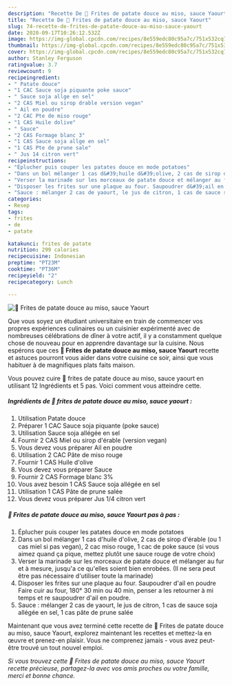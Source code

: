 ```yaml
---
description: "Recette De 🌺 Frites de patate douce au miso, sauce Yaourt"
title: "Recette De 🌺 Frites de patate douce au miso, sauce Yaourt"
slug: 74-recette-de-frites-de-patate-douce-au-miso-sauce-yaourt
date: 2020-09-17T10:26:12.532Z
image: https://img-global.cpcdn.com/recipes/8e559edc80c95a7c/751x532cq70/🌺-frites-de-patate-douce-au-miso-sauce-yaourt-photo-principale-de-la-recette.jpg
thumbnail: https://img-global.cpcdn.com/recipes/8e559edc80c95a7c/751x532cq70/🌺-frites-de-patate-douce-au-miso-sauce-yaourt-photo-principale-de-la-recette.jpg
cover: https://img-global.cpcdn.com/recipes/8e559edc80c95a7c/751x532cq70/🌺-frites-de-patate-douce-au-miso-sauce-yaourt-photo-principale-de-la-recette.jpg
author: Stanley Ferguson
ratingvalue: 3.7
reviewcount: 9
recipeingredient:
- " Patate douce"
- "1 CAC Sauce soja piquante poke sauce"
- " Sauce soja allge en sel"
- "2 CAS Miel ou sirop drable version vegan"
- " Ail en poudre"
- "2 CAC Pte de miso rouge"
- "1 CAS Huile dolive"
- " Sauce"
- "2 CAS Formage blanc 3"
- "1 CAS Sauce soja allge en sel"
- "1 CAS Pte de prune sale"
- " Jus 14 citron vert"
recipeinstructions:
- "Éplucher puis couper les patates douce en mode potatoes"
- "Dans un bol mélanger 1 cas d&#39;huile d&#39;olive, 2 cas de sirop d&#39;érable (ou 1 cas miel si pas vegan), 2 cac miso rouge, 1 cac de poke sauce (si vous aimez quand ça pique, mettez plutôt une sauce rouge de votre choix)"
- "Verser la marinade sur les morceaux de patate douce et mélanger au fur et à mesure, jusqu&#39;a ce qu&#39;elles soient bien enrobées. (Il ne sera peut être pas nécessaire d&#39;utiliser toute la marinade)"
- "Disposer les frites sur une plaque au four. Saupoudrer d&#39;ail en poudre Faire cuir au four, 180° 30 min ou 40 min, penser a les retourner à mi temps et re saupoudrer d&#39;ail en poudre."
- "Sauce : mélanger 2 cas de yaourt, le jus de citron, 1 cas de sauce soja allégée en sel, 1 cas pâte de prune salée"
categories:
- Resep
tags:
- frites
- de
- patate

katakunci: frites de patate 
nutrition: 299 calories
recipecuisine: Indonesian
preptime: "PT23M"
cooktime: "PT36M"
recipeyield: "2"
recipecategory: Lunch

---
```



![🌺 Frites de patate douce au miso, sauce Yaourt](https://img-global.cpcdn.com/recipes/8e559edc80c95a7c/751x532cq70/🌺-frites-de-patate-douce-au-miso-sauce-yaourt-photo-principale-de-la-recette.jpg)

Que vous soyez un étudiant universitaire en train de commencer vos propres expériences culinaires ou un cuisinier expérimenté avec de nombreuses célébrations de dîner à votre actif, il y a constamment quelque chose de nouveau pour en apprendre davantage sur la cuisine. Nous espérons que ces <strong> 🌺 Frites de patate douce au miso, sauce Yaourt </strong> recette et astuces pourront vous aider dans votre cuisine ce soir, ainsi que vous habituer à de magnifiques plats faits maison.

<!--inarticleads1-->

Vous pouvez cuire 🌺 frites de patate douce au miso, sauce yaourt en utilisant 12 Ingrédients et 5 pas. Voici comment vous atteindre cette.

##### Ingrédients de 🌺 frites de patate douce au miso, sauce yaourt :

1. Utilisation  Patate douce
1. Préparer 1 CAC Sauce soja piquante (poke sauce)
1. Utilisation  Sauce soja allégée en sel
1. Fournir 2 CAS Miel ou sirop d&#39;érable (version vegan)
1. Vous devez vous préparer  Ail en poudre
1. Utilisation 2 CAC Pâte de miso rouge
1. Fournir 1 CAS Huile d&#39;olive
1. Vous devez vous préparer  Sauce
1. Fournir 2 CAS Formage blanc 3%
1. Vous avez besoin 1 CAS Sauce soja allégée en sel
1. Utilisation 1 CAS Pâte de prune salée
1. Vous devez vous préparer  Jus 1/4 citron vert




<!--inarticleads2-->

##### 🌺 Frites de patate douce au miso, sauce Yaourt pas à pas :

1. Éplucher puis couper les patates douce en mode potatoes
1. Dans un bol mélanger 1 cas d&#39;huile d&#39;olive, 2 cas de sirop d&#39;érable (ou 1 cas miel si pas vegan), 2 cac miso rouge, 1 cac de poke sauce (si vous aimez quand ça pique, mettez plutôt une sauce rouge de votre choix)
1. Verser la marinade sur les morceaux de patate douce et mélanger au fur et à mesure, jusqu&#39;a ce qu&#39;elles soient bien enrobées. (Il ne sera peut être pas nécessaire d&#39;utiliser toute la marinade)
1. Disposer les frites sur une plaque au four. Saupoudrer d&#39;ail en poudre Faire cuir au four, 180° 30 min ou 40 min, penser a les retourner à mi temps et re saupoudrer d&#39;ail en poudre.
1. Sauce : mélanger 2 cas de yaourt, le jus de citron, 1 cas de sauce soja allégée en sel, 1 cas pâte de prune salée




<!--inarticleads1-->

<p>
Maintenant que vous avez terminé cette recette de 🌺 Frites de patate douce au miso, sauce Yaourt, explorez maintenant les recettes et mettez-la en œuvre et prenez-en plaisir. Vous ne comprenez jamais - vous avez peut-être trouvé un tout nouvel emploi.
</p>

<p>
<i>Si vous trouvez cette 🌺 Frites de patate douce au miso, sauce Yaourt recette précieuse, partagez-la avec vos amis proches ou votre famille, merci et bonne chance.</i>
</p>
